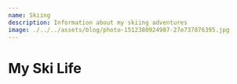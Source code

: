 ```yaml
---
name: Skiing
description: Information about my skiing adventures
image: ./../../assets/blog/photo-1512380924987-27e737876395.jpg
---
```


# My Ski Life
